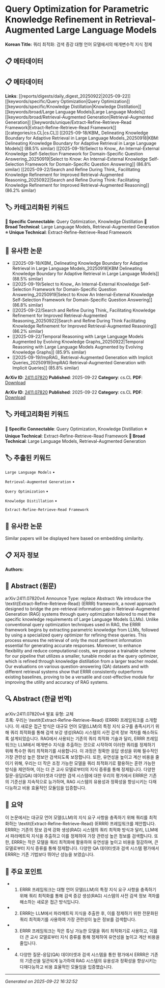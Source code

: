 # Query Optimization for Parametric Knowledge Refinement in Retrieval-Augmented Large Language Models

**Korean Title:** 쿼리 최적화: 검색 증강 대형 언어 모델에서의 매개변수적 지식 정제

## 📋 메타데이터

## 📋 메타데이터

**Links**: [[reports/digests/daily_digest_20250922|2025-09-22]] [[keywords/specific/Query Optimization|Query Optimization]] [[keywords/specific/Knowledge Distillation|Knowledge Distillation]] [[keywords/broad/Large Language Models|Large Language Models]] [[keywords/broad/Retrieval-Augmented Generation|Retrieval-Augmented Generation]] [[keywords/unique/Extract-Refine-Retrieve-Read Framework|Extract-Refine-Retrieve-Read Framework]] [[categories/cs.CL|cs.CL]] [[2025-09-18/KBM_ Delineating Knowledge Boundary for Adaptive Retrieval in Large Language Models_20250918|KBM: Delineating Knowledge Boundary for Adaptive Retrieval in Large Language Models]] (88.5% similar) [[2025-09-19/Select to Know_ An Internal-External Knowledge Self-Selection Framework for Domain-Specific Question Answering_20250919|Select to Know: An Internal-External Knowledge Self-Selection Framework for Domain-Specific Question Answering]] (86.8% similar) [[2025-09-22/Search and Refine During Think_ Facilitating Knowledge Refinement for Improved Retrieval-Augmented Reasoning_20250922|Search and Refine During Think: Facilitating Knowledge Refinement for Improved Retrieval-Augmented Reasoning]] (86.2% similar)

## 🏷️ 카테고리화된 키워드
**🔗 Specific Connectable**: Query Optimization, Knowledge Distillation
**🔬 Broad Technical**: Large Language Models, Retrieval-Augmented Generation
**⭐ Unique Technical**: Extract-Refine-Retrieve-Read Framework
## 🔗 유사한 논문
- [[2025-09-18/KBM_ Delineating Knowledge Boundary for Adaptive Retrieval in Large Language Models_20250918|KBM Delineating Knowledge Boundary for Adaptive Retrieval in Large Language Models]] (88.5% similar)
- [[2025-09-19/Select to Know_ An Internal-External Knowledge Self-Selection Framework for Domain-Specific Question Answering_20250919|Select to Know An Internal-External Knowledge Self-Selection Framework for Domain-Specific Question Answering]] (86.8% similar)
- [[2025-09-22/Search and Refine During Think_ Facilitating Knowledge Refinement for Improved Retrieval-Augmented Reasoning_20250922|Search and Refine During Think Facilitating Knowledge Refinement for Improved Retrieval-Augmented Reasoning]] (86.2% similar)
- [[2025-09-22/Temporal Reasoning with Large Language Models Augmented by Evolving Knowledge Graphs_20250922|Temporal Reasoning with Large Language Models Augmented by Evolving Knowledge Graphs]] (85.9% similar)
- [[2025-09-19/ImpRAG_ Retrieval-Augmented Generation with Implicit Queries_20250919|ImpRAG Retrieval-Augmented Generation with Implicit Queries]] (85.8% similar)


**ArXiv ID**: [2411.07820](https://arxiv.org/abs/2411.07820)
**Published**: 2025-09-22
**Category**: cs.CL
**PDF**: [Download](https://arxiv.org/pdf/2411.07820.pdf)


**ArXiv ID**: [2411.07820](https://arxiv.org/abs/2411.07820)
**Published**: 2025-09-22
**Category**: cs.CL
**PDF**: [Download](https://arxiv.org/pdf/2411.07820.pdf)

## 🏷️ 카테고리화된 키워드
**🔗 Specific Connectable**: Query Optimization, Knowledge Distillation
**⭐ Unique Technical**: Extract-Refine-Retrieve-Read Framework
**🔬 Broad Technical**: Large Language Models, Retrieval-Augmented Generation

## 🏷️ 추출된 키워드



`Large Language Models` • 

`Retrieval-Augmented Generation` • 

`Query Optimization` • 

`Knowledge Distillation` • 

`Extract-Refine-Retrieve-Read Framework`



## 🔗 유사한 논문

Similar papers will be displayed here based on embedding similarity.

## 📋 저자 정보

**Authors:** 

## 📄 Abstract (원문)

arXiv:2411.07820v4 Announce Type: replace 
Abstract: We introduce the \textit{Extract-Refine-Retrieve-Read} (ERRR) framework, a novel approach designed to bridge the pre-retrieval information gap in Retrieval-Augmented Generation (RAG) systems through query optimization tailored to meet the specific knowledge requirements of Large Language Models (LLMs). Unlike conventional query optimization techniques used in RAG, the ERRR framework begins by extracting parametric knowledge from LLMs, followed by using a specialized query optimizer for refining these queries. This process ensures the retrieval of only the most pertinent information essential for generating accurate responses. Moreover, to enhance flexibility and reduce computational costs, we propose a trainable scheme for our pipeline that utilizes a smaller, tunable model as the query optimizer, which is refined through knowledge distillation from a larger teacher model. Our evaluations on various question-answering (QA) datasets and with different retrieval systems show that ERRR consistently outperforms existing baselines, proving to be a versatile and cost-effective module for improving the utility and accuracy of RAG systems.

## 🔍 Abstract (한글 번역)

arXiv:2411.07820v4 발표 유형: 교체  
초록: 우리는 \textit{Extract-Refine-Retrieve-Read} (ERRR) 프레임워크를 소개합니다. 이 새로운 접근 방식은 대규모 언어 모델(LLM)의 특정 지식 요구를 충족시키기 위해 쿼리 최적화를 통해 검색 보강 생성(RAG) 시스템의 사전 검색 정보 격차를 해소하도록 설계되었습니다. RAG에서 사용되는 기존의 쿼리 최적화 기술과 달리, ERRR 프레임워크는 LLM에서 매개변수 지식을 추출하는 것으로 시작하여 이러한 쿼리를 정제하기 위해 특수한 쿼리 최적화기를 사용합니다. 이 과정은 정확한 응답 생성을 위해 필수적인 가장 관련성 높은 정보만 검색되도록 보장합니다. 또한, 유연성을 높이고 계산 비용을 줄이기 위해, 우리는 더 작은 조정 가능한 모델을 쿼리 최적화기로 활용하는 훈련 가능한 방식을 제안하며, 이는 더 큰 교사 모델로부터의 지식 증류를 통해 정제됩니다. 다양한 질문-응답(QA) 데이터셋과 다양한 검색 시스템에 대한 우리의 평가에서 ERRR은 기존의 기준선을 지속적으로 능가하며, RAG 시스템의 유용성과 정확성을 향상시키는 다재다능하고 비용 효율적인 모듈임을 입증합니다.

## 📝 요약

이 논문에서는 대규모 언어 모델(LLM)의 지식 요구 사항을 충족하기 위해 쿼리를 최적화하는 \textit{Extract-Refine-Retrieve-Read} (ERRR) 프레임워크를 제안합니다. ERRR는 기존의 정보 검색 강화 생성(RAG) 시스템의 쿼리 최적화 방식과 달리, LLM에서 파라메트릭 지식을 추출하고 이를 정제하여 가장 관련성 높은 정보를 검색합니다. 또한, ERRR는 작은 모델을 쿼리 최적화에 활용하여 유연성을 높이고 비용을 절감하며, 큰 모델로부터 지식 증류를 통해 정제합니다. 다양한 QA 데이터셋과 검색 시스템 평가에서 ERRR는 기존 기법보다 뛰어난 성능을 보였습니다.

## 🎯 주요 포인트


- 1. ERRR 프레임워크는 대형 언어 모델(LLM)의 특정 지식 요구 사항을 충족하기 위해 쿼리 최적화를 통해 검색 증강 생성(RAG) 시스템의 사전 검색 정보 격차를 해소하는 새로운 접근 방식입니다.

- 2. ERRR는 LLM에서 파라메트릭 지식을 추출한 후, 이를 정제하기 위한 전문화된 쿼리 최적화기를 사용하여 가장 관련성이 높은 정보를 검색합니다.

- 3. ERRR 프레임워크는 작은 튜닝 가능한 모델을 쿼리 최적화기로 사용하고, 이를 더 큰 교사 모델로부터 지식 증류를 통해 정제하여 유연성을 높이고 계산 비용을 줄입니다.

- 4. 다양한 질문-응답(QA) 데이터셋과 검색 시스템을 통한 평가에서 ERRR은 기존의 기준선을 일관되게 능가하여 RAG 시스템의 유용성과 정확성을 향상시키는 다재다능하고 비용 효율적인 모듈임을 입증했습니다.


---

*Generated on 2025-09-22 16:32:52*